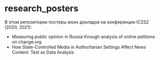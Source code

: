 # research_posters

В этом репозитории постеры моих докладов на конференции IC2S2 (2020, 2021):
- Measuring public opinion in Russia through analysis of online petitions on change.org
- How State-Controlled Media in Authoritarian Settings Affect News Content: Text as Data Analysis
